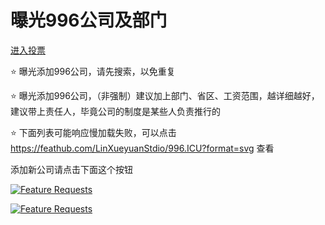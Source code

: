 # 曝光996公司及部门

[进入投票](https://feathub.com/LinXueyuanStdio/996.ICU)

:star: 曝光添加996公司，请先搜索，以免重复

:star: 曝光添加996公司，（非强制）建议加上部门、省区、工资范围，越详细越好，建议带上责任人，毕竟公司的制度是某些人负责推行的

:star: 下面列表可能响应慢加载失败，可以点击<a href="https://feathub.com/LinXueyuanStdio/996.ICU?format=svg" target="_blank"> https://feathub.com/LinXueyuanStdio/996.ICU?format=svg </a>查看

添加新公司请点击下面这个按钮

[![Feature Requests](https://cloud.githubusercontent.com/assets/390379/10127973/045b3a96-6560-11e5-9b20-31a2032956b2.png)](https://feathub.com/LinXueyuanStdio/996.ICU)

[![Feature Requests](https://feathub.com/LinXueyuanStdio/996.ICU?format=svg)](https://feathub.com/LinXueyuanStdio/996.ICU)
